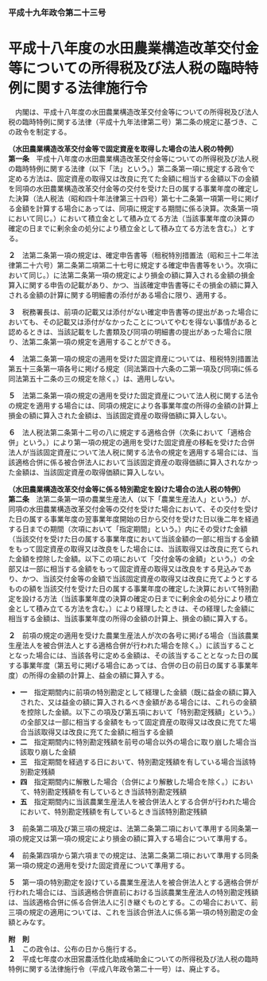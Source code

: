 ### 平成十九年政令第二十三号  
# 平成十八年度の水田農業構造改革交付金等についての所得税及び法人税の臨時特例に関する法律施行令  
　内閣は、平成十八年度の水田農業構造改革交付金等についての所得税及び法人税の臨時特例に関する法律（平成十九年法律第二号）第二条の規定に基づき、この政令を制定する。  
  
**（水田農業構造改革交付金等で固定資産を取得した場合の法人税の特例）**  
**第一条**　平成十八年度の水田農業構造改革交付金等についての所得税及び法人税の臨時特例に関する法律（以下「法」という。）第二条第一項に規定する政令で定める方法は、固定資産の取得又は改良に充てた金額に相当する金額以下の金額を同項の水田農業構造改革交付金等の交付を受けた日の属する事業年度の確定した決算（法人税法（昭和四十年法律第三十四号）第七十二条第一項第一号に掲げる金額を計算する場合にあっては、同項に規定する期間に係る決算。次条第一項において同じ。）において積立金として積み立てる方法（当該事業年度の決算の確定の日までに剰余金の処分により積立金として積み立てる方法を含む。）とする。  
  
**２**　法第二条第一項の規定は、確定申告書等（租税特別措置法（昭和三十二年法律第二十六号）第二条第二項第二十七号に規定する確定申告書等をいう。次項において同じ。）に法第二条第一項の規定により損金の額に算入される金額の損金算入に関する申告の記載があり、かつ、当該確定申告書等にその損金の額に算入される金額の計算に関する明細書の添付がある場合に限り、適用する。  
  
**３**　税務署長は、前項の記載又は添付がない確定申告書等の提出があった場合においても、その記載又は添付がなかったことについてやむを得ない事情があると認めるときは、当該記載をした書類及び同項の明細書の提出があった場合に限り、法第二条第一項の規定を適用することができる。  
  
**４**　法第二条第一項の規定の適用を受けた固定資産については、租税特別措置法第五十三条第一項各号に掲げる規定（同法第四十六条の二第一項及び同項に係る同法第五十二条の三の規定を除く。）は、適用しない。  
  
**５**　法第二条第一項の規定の適用を受けた固定資産について法人税に関する法令の規定を適用する場合には、同項の規定により各事業年度の所得の金額の計算上損金の額に算入された金額は、当該固定資産の取得価額に算入しない。  
  
**６**　法人税法第二条第十二号の八に規定する適格合併（次条において「適格合併」という。）により第一項の規定の適用を受けた固定資産の移転を受けた合併法人が当該固定資産について法人税に関する法令の規定を適用する場合には、当該適格合併に係る被合併法人において当該固定資産の取得価額に算入されなかった金額は、当該固定資産の取得価額に算入しない。  
  
**（水田農業構造改革交付金等に係る特別勘定を設けた場合の法人税の特例）**  
**第二条**　法第二条第一項の農業生産法人（以下「農業生産法人」という。）が、同項の水田農業構造改革交付金等の交付を受けた場合において、その交付を受けた日の属する事業年度の翌事業年度開始の日から交付を受けた日以後二年を経過する日までの期間（次項において「指定期間」という。）内にその受けた金額（当該交付を受けた日の属する事業年度において当該金額の一部に相当する金額をもって固定資産の取得又は改良をした場合には、当該取得又は改良に充てられた金額を控除した金額。以下この項において「交付金等の金額」という。）の全部又は一部に相当する金額をもって固定資産の取得又は改良をする見込みであり、かつ、当該交付金等の金額で当該固定資産の取得又は改良に充てようとするものの額を当該交付を受けた日の属する事業年度の確定した決算において特別勘定を設ける方法（当該事業年度の決算の確定の日までに剰余金の処分により積立金として積み立てる方法を含む。）により経理したときは、その経理した金額に相当する金額は、当該事業年度の所得の金額の計算上、損金の額に算入する。  
  
**２**　前項の規定の適用を受けた農業生産法人が次の各号に掲げる場合（当該農業生産法人を被合併法人とする適格合併が行われた場合を除く。）に該当することとなった場合には、当該各号に定める金額は、その該当することとなった日の属する事業年度（第五号に掲げる場合にあっては、合併の日の前日の属する事業年度）の所得の金額の計算上、益金の額に算入する。  
* **一**　指定期間内に前項の特別勘定として経理した金額（既に益金の額に算入された、又は益金の額に算入されるべき金額がある場合には、これらの金額を控除した金額。以下この項及び第五項において「特別勘定残額」という。）の全部又は一部に相当する金額をもって固定資産の取得又は改良に充てた場合当該取得又は改良に充てた金額に相当する金額  
* **二**　指定期間内に特別勘定残額を前号の場合以外の場合に取り崩した場合当該取り崩した金額  
* **三**　指定期間を経過する日において、特別勘定残額を有している場合当該特別勘定残額  
* **四**　指定期間内に解散した場合（合併により解散した場合を除く。）において、特別勘定残額を有しているとき当該特別勘定残額  
* **五**　指定期間内に当該農業生産法人を被合併法人とする合併が行われた場合において、特別勘定残額を有しているとき当該特別勘定残額  
  
**３**　前条第二項及び第三項の規定は、法第二条第二項において準用する同条第一項の規定又は第一項の規定により損金の額に算入する場合について準用する。  
  
**４**　前条第四項から第六項までの規定は、法第二条第二項において準用する同条第一項の規定の適用を受けた固定資産について準用する。  
  
**５**　第一項の特別勘定を設けている農業生産法人を被合併法人とする適格合併が行われた場合には、当該適格合併直前における当該農業生産法人の特別勘定残額は、当該適格合併に係る合併法人に引き継ぐものとする。この場合において、前三項の規定の適用については、これを当該合併法人に係る第一項の特別勘定の金額とみなす。  
  
**附　則**  
**１**　この政令は、公布の日から施行する。  
**２**　平成七年度の水田営農活性化助成補助金についての所得税及び法人税の臨時特例に関する法律施行令（平成八年政令第二十一号）は、廃止する。  
  
